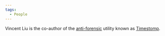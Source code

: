 ```yaml
---
tags:
  - People
---
```

Vincent Liu is the co-author of the [anti-forensic](anti_forensic_techniques.md)
utility known as [Timestomp](timestomp.md).
